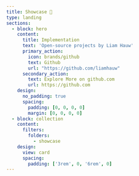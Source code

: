 ```yaml
---
title: Showcase 🎉
type: landing
sections:
  - block: hero
    content:
      title: Implementation
      text: 'Open-source projects by Liam Hauw'
      primary_action:
        icon: brands/github
        text: Github
        url: "https://github.com/liamhauw"
      secondary_action:
        text: Explore More on github.com
        url: https://github.com
    design:
      no_padding: true
      spacing:
        padding: [0, 0, 0, 0]
        margin: [0, 0, 0, 0]
  - block: collection
    content:
      filters:
        folders:
          - showcase
    design:
      view: card
      spacing:
        padding: ['3rem', 0, '6rem', 0]
---
```

